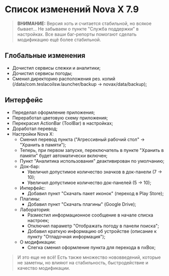 # Список изменений Nova X 7.9

> **ВНИМАНИЕ:** Версия хоть и считается стабильной, но всякое бывает... Не забываем о пункте "Служба поддержки" в настройках. Все ваши баг-репорты помогают сделать модификацию ещё более стабильной.

## Глобальные изменения
- Дочистил сервисы слежки и аналитики;
- Дочистил сервисы погоды;
- Сменил директорию расположения рез. копий (/data/com.teslacoilsw.launcher/backup -> novax/data/backup);

## Интерфейс
- Переделал оформление приложения;
- Переработал цветовую схему приложения;
- Перекрасил ActionBar (ToolBar) в настройках;
- Доработал перевод;
- Настройки Nova X:
  - Сменил перевод пункта ("Агрессивный рабочий стол" -> "Хранить в памяти");
  - Теперь, при первом запуске, переключатель в пункте "Хранить в памяти" будет автоматически включен;
  - Пункт "Аналитика использования" деактивирован по умолчанию;
  - Док-бар:
    - Увеличил допустимое количество значков в док-панели (7 -> 10);
    - Увеличил допустимое количество док-панелей (5 -> 10);
  - Интерфейс:
    - Добавил пункт "Скачать пакет иконок" (переход в Play Store);
  - Плагины:
    - Добавил пункт "Скачать плагины" (Google Drive);
  - Лаборатория:
    - Разместил информационное сообщение в начале списка настроек;
    - Отключил параметр "Отображать погоду в панели поиска";
    - Добавил краткую информацию об устройстве (описание к пункту "Отладочная информация");
  - О модификации:
    - Слегка сменил оформление пункта для перехода в nxBox;

> И это еще не всё! Есть также множество нововведений, которые не заметны, но влияют на стабильность, быстродействие и качество модификации.
